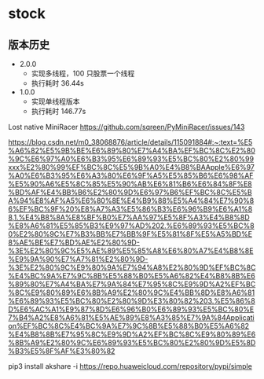 # stock

## 版本历史
* 2.0.0
    * 实现多线程，100 只股票一个线程
    * 执行耗时 36.44s
* 1.0.0
    * 实现单线程版本
    * 执行耗时 146.77s

Lost native MiniRacer
https://github.com/sqreen/PyMiniRacer/issues/143

https://blog.csdn.net/m0_38068876/article/details/115091884#:~:text=%E5%A6%82%E5%9B%BE%E6%89%80%E7%A4%BA%EF%BC%8C%E2%80%9C%E6%97%A0%E6%B3%95%E6%89%93%E5%BC%80%E2%80%99xxx%E2%80%99%EF%BC%8C%E5%9B%A0%E4%B8%BAApple%E6%97%A0%E6%B3%95%E6%A3%80%E6%9F%A5%E5%85%B6%E6%98%AF%E5%90%A6%E5%8C%85%E5%90%AB%E6%81%B6%E6%84%8F%E8%BD%AF%E4%BB%B6%E2%80%9D%E6%97%B6%EF%BC%8C%E5%BA%94%E8%AF%A5%E6%80%8E%E4%B9%88%E5%A4%84%E7%90%86%EF%BC%9F%20%E8%A7%A3%E5%86%B3%E6%96%B9%E6%A1%88,1.%E4%B8%8A%E8%BF%B0%E7%AA%97%E5%8F%A3%E4%B8%8D%E8%A6%81%E5%85%B3%E9%97%AD%202.%E6%89%93%E5%BC%80%E2%80%9C%E7%B3%BB%E7%BB%9F%E5%81%8F%E5%A5%BD%E8%AE%BE%E7%BD%AE%E2%80%9D-%3E%E2%80%9C%E5%AE%89%E5%85%A8%E6%80%A7%E4%B8%8E%E9%9A%90%E7%A7%81%E2%80%9D-%3E%E2%80%9C%E9%80%9A%E7%94%A8%E2%80%9D%EF%BC%8C%E4%BC%9A%E7%9C%8B%E5%88%B0%E5%A6%82%E4%B8%8B%E6%89%80%E7%A4%BA%E7%9A%84%E7%95%8C%E9%9D%A2%EF%BC%8C%E9%80%89%E6%8B%A9%E2%80%9C%E4%BB%8D%E8%A6%81%E6%89%93%E5%BC%80%E2%80%9D%E3%80%82%203.%E5%86%8D%E6%AC%A1%E9%87%8D%E6%96%B0%E6%89%93%E5%BC%80%E7%B4%A2%E8%A6%81%E5%AE%89%E8%A3%85%E7%9A%84Application%EF%BC%8C%E4%BC%9A%E7%9C%8B%E5%88%B0%E5%A6%82%E4%B8%8B%E7%95%8C%E9%9D%A2%EF%BC%8C%E9%80%89%E6%8B%A9%E2%80%9C%E6%89%93%E5%BC%80%E2%80%9D%E5%8D%B3%E5%8F%AF%E3%80%82


pip3 install akshare -i https://repo.huaweicloud.com/repository/pypi/simple
